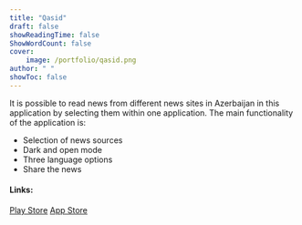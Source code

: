 ```yaml
---
title: "Qasid"
draft: false
showReadingTime: false
ShowWordCount: false
cover:
    image: /portfolio/qasid.png
author: " "
showToc: false
---
```

It is possible to read news from different news sites in Azerbaijan in this application by selecting them within one application. The main functionality of the application is:
- Selection of news sources
- Dark and open mode
- Three language options
- Share the news

#### Links:

[Play Store](https://play.google.com/store/apps/details?id=com.yusubov.qasid)
[App Store](https://apps.apple.com/az/app/qasid-news/id1616626874)


